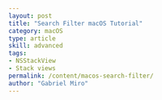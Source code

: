 ```yaml
---
layout: post
title: "Search Filter macOS Tutorial"
category: macOS
type: article
skill: advanced
tags:
- NSStackView
- Stack views
permalink: /content/macos-search-filter/
author: "Gabriel Miro"
---
```

